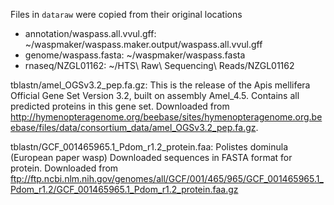 Files in `dataraw` were copied from their original locations

- annotation/waspass.all.vvul.gff:
~/waspmaker/waspass.maker.output/waspass.all.vvul.gff
- genome/waspass.fasta:
~/waspmaker/waspass.fasta
- rnaseq/NZGL01162:
~/HTS\ Raw\ Sequencing\ Reads/NZGL01162

tblastn/amel_OGSv3.2_pep.fa.gz:
This is the release of the Apis mellifera Official Gene Set Version 3.2, built on assembly Amel_4.5. Contains all predicted proteins in this gene set. Downloaded from http://hymenopteragenome.org/beebase/sites/hymenopteragenome.org.beebase/files/data/consortium_data/amel_OGSv3.2_pep.fa.gz.

tblastn/GCF_001465965.1_Pdom_r1.2_protein.faa:
Polistes dominula (European paper wasp) Downloaded sequences in FASTA format for protein.
Downloaded from ftp://ftp.ncbi.nlm.nih.gov/genomes/all/GCF/001/465/965/GCF_001465965.1_Pdom_r1.2/GCF_001465965.1_Pdom_r1.2_protein.faa.gz